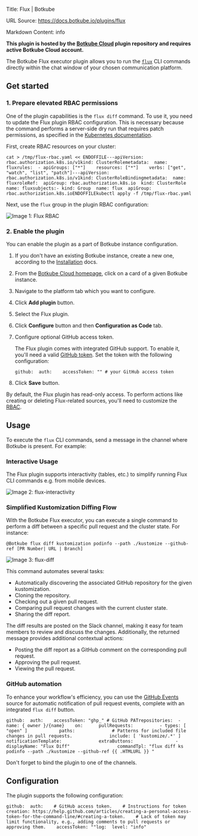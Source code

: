 Title: Flux | Botkube

URL Source: https://docs.botkube.io/plugins/flux

Markdown Content:
info

**This plugin is hosted by the [Botkube Cloud](https://app.botkube.io/) plugin repository and requires active Botkube Cloud account.**

The Botkube Flux executor plugin allows you to run the [`flux`](https://fluxcd.io/) CLI commands directly within the chat window of your chosen communication platform.

Get started[​](#get-started "Direct link to Get started")
---------------------------------------------------------

### 1\. Prepare elevated RBAC permissions[​](#1-prepare-elevated-rbac-permissions "Direct link to 1. Prepare elevated RBAC permissions")

One of the plugin capabilities is the `flux diff` command. To use it, you need to update the Flux plugin RBAC configuration. This is necessary because the command performs a server-side dry run that requires patch permissions, as specified in the [Kubernetes documentation](https://kubernetes.io/docs/reference/using-api/api-concepts/#dry-run-authorization).

First, create RBAC resources on your cluster:

    cat > /tmp/flux-rbac.yaml << ENDOFFILE---apiVersion: rbac.authorization.k8s.io/v1kind: ClusterRolemetadata:  name: fluxrules:  - apiGroups: ["*"]    resources: ["*"]    verbs: ["get", "watch", "list", "patch"]---apiVersion: rbac.authorization.k8s.io/v1kind: ClusterRoleBindingmetadata:  name: fluxroleRef:  apiGroup: rbac.authorization.k8s.io  kind: ClusterRole  name: fluxsubjects:- kind: Group  name: flux  apiGroup: rbac.authorization.k8s.ioENDOFFILEkubectl apply -f /tmp/flux-rbac.yaml

Next, use the `flux` group in the plugin RBAC configuration:

![Image 1: Flux RBAC](https://docs.botkube.io/assets/images/flux-rbac-bfe6d7c972bcfd611669afd75a3bab20.png)

### 2\. Enable the plugin[​](#2-enable-the-plugin "Direct link to 2. Enable the plugin")

You can enable the plugin as a part of Botkube instance configuration.

1.  If you don't have an existing Botkube instance, create a new one, according to the [Installation](https://docs.botkube.io/) docs.
    
2.  From the [Botkube Cloud homepage](https://app.botkube.io/), click on a card of a given Botkube instance.
    
3.  Navigate to the platform tab which you want to configure.
    
4.  Click **Add plugin** button.
    
5.  Select the Flux plugin.
    
6.  Click **Configure** button and then **Configuration as Code** tab.
    
7.  Configure optional GitHub access token.
    
    The Flux plugin comes with integrated GitHub support. To enable it, you'll need a valid [GitHub token](https://help.github.com/articles/creating-a-personal-access-token-for-the-command-line/#creating-a-token). Set the token with the following configuration:
    
        github:  auth:    accessToken: "" # your GitHub access token
    
8.  Click **Save** button.
    

By default, the Flux plugin has read-only access. To perform actions like creating or deleting Flux-related sources, you'll need to customize the [RBAC](https://docs.botkube.io/features/rbac).

Usage[​](#usage "Direct link to Usage")
---------------------------------------

To execute the `flux` CLI commands, send a message in the channel where Botkube is present. For example:

### Interactive Usage[​](#interactive-usage "Direct link to Interactive Usage")

The Flux plugin supports interactivity (tables, etc.) to simplify running Flux CLI commands e.g. from mobile devices.

![Image 2: flux-interactivity](https://docs.botkube.io/assets/images/flux-interactivity-36eaec2696dd56fe8924ef36f42a7ac1.gif)

### Simplified Kustomization Diffing Flow[​](#simplified-kustomization-diffing-flow "Direct link to Simplified Kustomization Diffing Flow")

With the Botkube Flux executor, you can execute a single command to perform a diff between a specific pull request and the cluster state. For instance:

    @Botkube flux diff kustomization podinfo --path ./kustomize --github-ref [PR Number| URL | Branch]

![Image 3: flux-diff](https://docs.botkube.io/assets/images/flux-diff-abdd97d5a1b5dd3b64ecf2c1712fa14d.gif)

This command automates several tasks:

*   Automatically discovering the associated GitHub repository for the given kustomization.
*   Cloning the repository.
*   Checking out a given pull request.
*   Comparing pull request changes with the current cluster state.
*   Sharing the diff report.

The diff results are posted on the Slack channel, making it easy for team members to review and discuss the changes. Additionally, the returned message provides additional contextual actions:

*   Posting the diff report as a GitHub comment on the corresponding pull request.
*   Approving the pull request.
*   Viewing the pull request.

### GitHub automation[​](#github-automation "Direct link to GitHub automation")

To enhance your workflow's efficiency, you can use the [GitHub Events](https://docs.botkube.io/plugins/github-events) source for automatic notification of pull request events, complete with an integrated `flux diff` button.

    github:  auth:    accessToken: "ghp_" # GitHub PATrepositories:  - name: { owner }/{name}    on:      pullRequests:          - types: [ "open" ]            paths:              # Patterns for included file changes in pull requests.              include: [ 'kustomize/.*' ]            notificationTemplate:              extraButtons:                - displayName: "Flux Diff"                  commandTpl: "flux diff ks podinfo --path ./kustomize --github-ref {{ .HTMLURL }} "

Don't forget to bind the plugin to one of the channels.

Configuration[​](#configuration "Direct link to Configuration")
---------------------------------------------------------------

The plugin supports the following configuration:

    github:  auth:    # GitHub access token.    # Instructions for token creation: https://help.github.com/articles/creating-a-personal-access-token-for-the-command-line/#creating-a-token.    # Lack of token may limit functionality, e.g., adding comments to pull requests or approving them.    accessToken: ""log:  level: "info"
